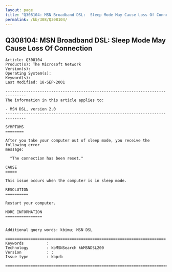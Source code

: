 ```yaml
---
layout: page
title: "Q308104: MSN Broadband DSL:  Sleep Mode May Cause Loss Of Connection"
permalink: /kb/308/Q308104/
---
```


## Q308104: MSN Broadband DSL:  Sleep Mode May Cause Loss Of Connection

	Article: Q308104
	Product(s): The Microsoft Network
	Version(s): 
	Operating System(s): 
	Keyword(s): 
	Last Modified: 18-SEP-2001
	
	-------------------------------------------------------------------------------
	The information in this article applies to:
	
	- MSN DSL, version 2.0 
	-------------------------------------------------------------------------------
	
	SYMPTOMS
	========
	
	After you take your computer out of sleep mode, you receive the following error
	message:
	
	  "The connection has been reset."
	
	CAUSE
	=====
	
	This issue occurs when the computer is in sleep mode.
	
	RESOLUTION
	==========
	
	Restart your computer.
	
	MORE INFORMATION
	================
	
	
	Additional query words: kbimu; MSN DSL
	
	======================================================================
	Keywords          :  
	Technology        : kbMSNSearch kbMSNDSL200
	Version           : :
	Issue type        : kbprb
	
	=============================================================================
	
